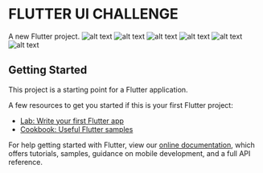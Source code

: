 # FLUTTER UI CHALLENGE

A new Flutter project.
![alt text](https://github.com/TRINITY-21/FLUTTER_UI_CHALLENGE/blob/master/Screenshot_20200925-085948.jpg)
![alt text](https://github.com/TRINITY-21/FLUTTER_UI_CHALLENGE/blob/master/Screenshot_20200925-085958.jpg)
![alt text](https://github.com/TRINITY-21/FLUTTER_UI_CHALLENGE/blob/master/Screenshot_20200925-090009.jpg)
![alt text](https://github.com/TRINITY-21/FLUTTER_UI_CHALLENGE/blob/master/Screenshot_20200925-090027.jpg)
![alt text](https://github.com/TRINITY-21/FLUTTER_UI_CHALLENGE/blob/master/Screenshot_20200925-090303.jpg)
![alt text](https://github.com/TRINITY-21/FLUTTER_UI_CHALLENGE/blob/master/Screenshot_20200925-091059.jpg)


## Getting Started

This project is a starting point for a Flutter application.

A few resources to get you started if this is your first Flutter project:

- [Lab: Write your first Flutter app](https://flutter.dev/docs/get-started/codelab)
- [Cookbook: Useful Flutter samples](https://flutter.dev/docs/cookbook)

For help getting started with Flutter, view our
[online documentation](https://flutter.dev/docs), which offers tutorials,
samples, guidance on mobile development, and a full API reference.
